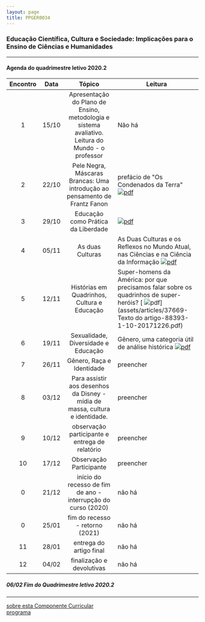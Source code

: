 ```yaml
---
layout: page
title: PPGER0034
---
```

### Educação Científica, Cultura e Sociedade: Implicações para o Ensino de Ciências e Humanidades
---

#### Agenda do quadrimestre letivo 2020.2  

| Encontro | Data  | Tópico | Leitura |
| :---: | --- | :---: | ---|
| 1| 15/10	| Apresentação do Plano de Ensino, metodologia e sistema avaliativo. Leitura do Mundo - o professor | Não há |
| 2| 22/10	| Pele Negra, Máscaras Brancas: Uma introdução ao pensamento de Frantz Fanon |prefácio de "Os Condenados da Terra" [ ![pdf](/pages/icons16/pdf-icon.png)](/aulas/PPGER0034/textos/PINHEIROEnancib2011b.pdf) |
| 3| 29/10	|	 Educação como Prática da Liberdade | [ ![pdf](/pages/icons16/pdf-icon.png)](/aulas/PPGER0034/textos/PINHEIROEnancib2011b.pdf) |
| 4| 05/11	|	 As duas Culturas | As Duas Culturas e os Reflexos no Mundo Atual, nas Ciências e na Ciência da Informação [ ![pdf](/pages/icons16/pdf-icon.png)](/aulas/PPGER0034/textos/PINHEIROEnancib2011b.pdf) |
| 5| 12/11	|	 Histórias em Quadrinhos, Cultura e Educação | Super-homens da América: por que precisamos falar sobre os quadrinhos de super-heróis? [ ![pdf](/pages/icons16/pdf-icon.png)](assets/articles/37669-Texto do artigo-88393-1-10-20171226.pdf) |
| 6| 19/11	|	Sexualidade, Diversidade e Educação | Gênero, uma categoria útil de análise histórica [ ![pdf](/pages/icons16/pdf-icon.png)](aulas/PPGER0034/textos/Gênero-Joan-Scott.pdf) |
| 7| 26/11	|	 Gênero, Raça e Identidade | preencher |
| 8| 03/12	|	 Para assistir aos desenhos da Disney -  mídia de massa, cultura e identidade. | preencher |
| 9| 10/12	|	 observação participante e entrega de relatório | preencher |
| 10|17/12	|	 Observação Participante | preencher |
| 0 |21/12	| início do recesso de fim de ano - interrupção do curso (2020) | não há |
| 0 |25/01 | fim do recesso - retorno  (2021) | não há |
| 11|28/01	|	 entrega do artigo final | não há |
| 12|04/02	|	 finalização e devolutivas | não há |

#####  06/02		Fim do Quadrimestre letivo 2020.2

---
[sobre esta Componente Curricular](index.html)  
[programa](programa.html)
